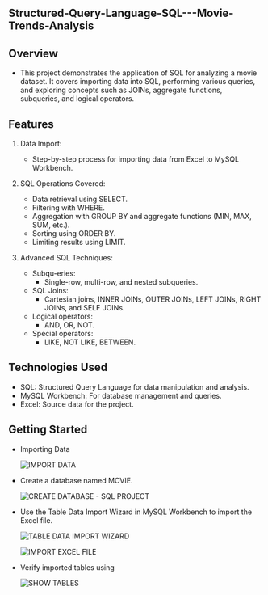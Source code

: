 ## Structured-Query-Language-SQL---Movie-Trends-Analysis

## Overview

  - This project demonstrates the application of SQL for analyzing a movie dataset. It covers importing data into SQL, performing various queries, and exploring concepts such as JOINs, 
    aggregate functions, subqueries, and logical operators.

## Features

   1. Data Import:
      
      - Step-by-step process for importing data from Excel to MySQL Workbench.
  
  2.  SQL Operations Covered:

      - Data retrieval using SELECT.
      - Filtering with WHERE.
      - Aggregation with GROUP BY and aggregate functions (MIN, MAX, SUM, etc.).
      - Sorting using ORDER BY.
      - Limiting results using LIMIT.
           
3. Advanced SQL Techniques:

     - Subqu-eries:
          - Single-row, multi-row, and nested subqueries.
     - SQL Joins:
          - Cartesian joins, INNER JOINs, OUTER JOINs, LEFT JOINs, RIGHT JOINs, and SELF JOINs.
     - Logical operators:
          - AND, OR, NOT.
     - Special operators:
          - LIKE, NOT LIKE, BETWEEN.
## Technologies Used
   
 - SQL: Structured Query Language for data manipulation and analysis.
 - MySQL Workbench: For database management and queries.
 - Excel: Source data for the project.

## Getting Started
 
  - Importing Data
  

      ![IMPORT DATA](https://github.com/user-attachments/assets/2404de71-2b9a-4058-bbee-a5b1a50ba2ad)

 
  - Create a database named MOVIE.


      ![CREATE DATABASE - SQL PROJECT](https://github.com/user-attachments/assets/44337fdd-68cd-4874-9102-90a9e9b2c962)

 
   - Use the Table Data Import Wizard in MySQL Workbench to import the Excel file.


      ![TABLE DATA IMPORT WIZARD](https://github.com/user-attachments/assets/ca8e4b7c-aea4-422e-82c8-b2d8f1990955)


      ![IMPORT EXCEL FILE](https://github.com/user-attachments/assets/e9c0db06-bf60-449a-83b8-c267eec03345)

 
  
   - Verify imported tables using


      ![SHOW TABLES](https://github.com/user-attachments/assets/90c530c0-103b-4942-9da0-b25ae8ff0d99)
